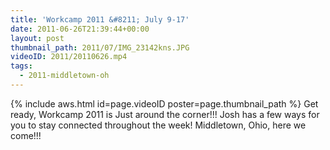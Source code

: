 ```yaml
---
title: 'Workcamp 2011 &#8211; July 9-17'
date: 2011-06-26T21:39:44+00:00
layout: post
thumbnail_path: 2011/07/IMG_23142kns.JPG
videoID: 2011/20110626.mp4
tags:
  - 2011-middletown-oh
---
```

{% include aws.html id=page.videoID poster=page.thumbnail_path %}
Get ready, Workcamp 2011 is Just around the corner!!! Josh has a few ways for you to stay connected throughout the week! Middletown, Ohio, here we come!!!